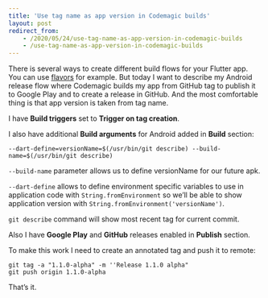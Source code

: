 ```yaml
---
title: 'Use tag name as app version in Codemagic builds'
layout: post
redirect_from:
    - /2020/05/24/use-tag-name-as-app-version-in-codemagic-builds
    - /use-tag-name-as-app-version-in-codemagic-builds
---
```


There is several ways to create different build flows for your Flutter app. You can use [flavors](https://flutter.dev/docs/deployment/flavors) for example. But today I want to describe my Android release flow where Codemagic builds my app from GitHub tag to publish it to Google Play and to create a release in GitHub. And the most comfortable thing is that app version is taken from tag name.

I have **Build triggers** set to **Trigger on tag creation**.

I also have additional **Build arguments** for Android added in **Build** section:

```
--dart-define=versionName=$(/usr/bin/git describe) --build-name=$(/usr/bin/git describe)
```

`--build-name` parameter allows us to define versionName for our future apk.

`--dart-define` allows to define environment specific variables to use in application code with `String.fromEnvironment` so we’ll be able to show application version with `String.fromEnvironment('versionName')`.

`git describe` command will show most recent tag for current commit.

Also I have **Google Play** and **GitHub** releases enabled in **Publish** section.

To make this work I need to create an annotated tag and push it to remote:

```
git tag -a "1.1.0-alpha" -m ''Release 1.1.0 alpha"
git push origin 1.1.0-alpha
```

That’s it.